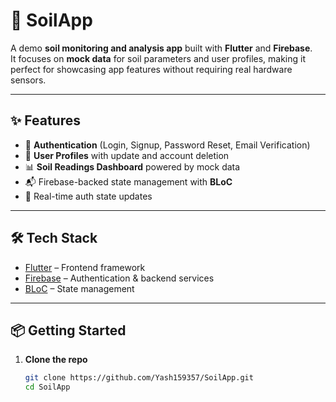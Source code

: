 # 🌱 SoilApp

A demo **soil monitoring and analysis app** built with **Flutter** and **Firebase**.  
It focuses on **mock data** for soil parameters and user profiles, making it perfect for showcasing app features without requiring real hardware sensors.

---

## ✨ Features
- 🔐 **Authentication** (Login, Signup, Password Reset, Email Verification)  
- 👤 **User Profiles** with update and account deletion  
- 📊 **Soil Readings Dashboard** powered by mock data  
- 📬 Firebase-backed state management with **BLoC**  
- 🔄 Real-time auth state updates  

---

## 🛠️ Tech Stack
- [Flutter](https://flutter.dev/) – Frontend framework  
- [Firebase](https://firebase.google.com/) – Authentication & backend services  
- [BLoC](https://pub.dev/packages/flutter_bloc) – State management  

---

## 📦 Getting Started

1. **Clone the repo**
   ```bash
   git clone https://github.com/Yash159357/SoilApp.git
   cd SoilApp
